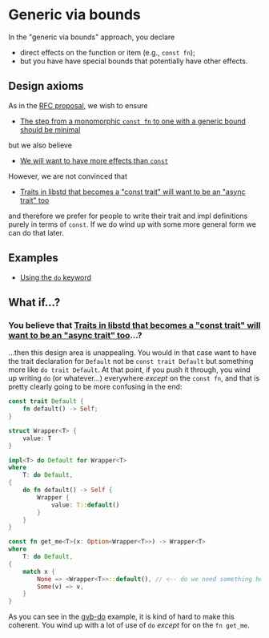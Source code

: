 # Generic via bounds

In the "generic via bounds" approach, you declare 

* direct effects on the function or item (e.g., `const fn`);
* but you have have special bounds that potentially have other effects.

## Design axioms

As in the [RFC proposal](./rfc-proposal.md), we wish to ensure

* [The step from a monomorphic `const fn` to one with a generic bound should be minimal](./axioms.md#the-step-from-a-monomorphic-const-fn-to-one-with-a-generic-bound-should-be-minimal)

but we also believe

* [We will want to have more effects than `const`](./axioms.md#we-will-want-to-have-more-effects-than-const)

However, we are not convinced that

* [Traits in libstd that becomes a "const trait" will want to be an "async trait" too](./axioms.md#traits-in-libstd-that-becomes-a-const-trait-will-want-to-be-an-async-trait-too)

and therefore we prefer for people to write their trait and impl definitions purely in terms of `const`. If we do wind up with some more general form we can do that later.

## Examples

* [Using the `do` keyword](./generic-via-bounds-do.md)

## What if...?

### You believe that [Traits in libstd that becomes a "const trait" will want to be an "async trait" too](./axioms.md#traits-in-libstd-that-becomes-a-const-trait-will-want-to-be-an-async-trait-too)...?

...then this design area is unappealing. You would in that case want to have the trait declaration for `Default` not be `const trait Default` but something more like `do trait Default`. At that point, if you push it through, you wind up writing `do` (or whatever...) everywhere *except* on the `const fn`, and that is pretty clearly going to be more confusing in the end:

```rust
const trait Default {
    fn default() -> Self;
}

struct Wrapper<T> {
    value: T
}

impl<T> do Default for Wrapper<T>
where
    T: do Default,
{
    do fn default() -> Self {
        Wrapper {
            value: T::default()
        }
    }
}

const fn get_me<T>(x: Option<Wrapper<T>>) -> Wrapper<T>
where
    T: do Default,
{
    match x {
        None => <Wrapper<T>>::default(), // <-- do we need something here?
        Some(v) => v,
    }
}
```

As you can see in the [gvb-do](./generic-via-bounds-do.md#default-trait-and-impl) example, it is kind of hard to make this coherent. You wind up with a lot of use of `do` *except* for on the `fn get_me`.
